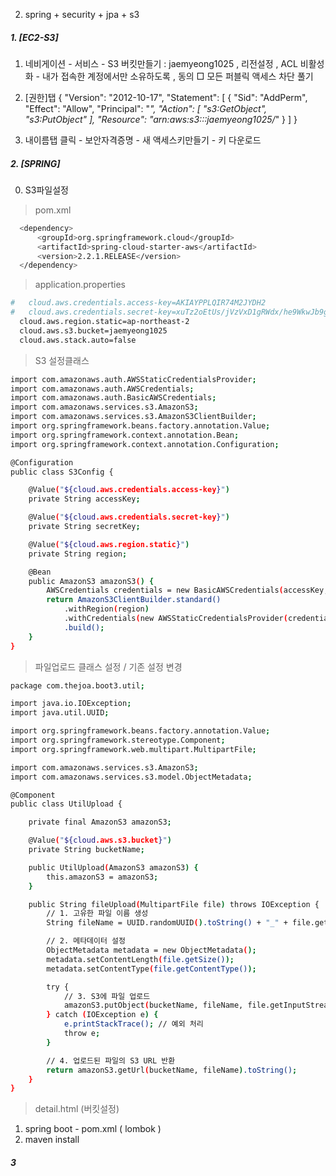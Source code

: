 2. spring + security + jpa + s3

##### 1. [EC2-S3]

1. 네비게이션 - 서비스 - S3
  버킷만들기 : jaemyeong1025 , 리전설정 , ACL 비활성화 - 내가 접속한 계정에서만 소유하도록 , 동의 □ 모든 퍼블릭 액세스 차단 풀기
2. [권한]탭
{
    "Version": "2012-10-17",
    "Statement": [
        {
            "Sid": "AddPerm",
            "Effect": "Allow",
            "Principal": "*",
            "Action": [
                "s3:GetObject",
                "s3:PutObject"
            ],
            "Resource": "arn:aws:s3:::jaemyeong1025/*"
        }
    ]
}

3. 내이름탭 클릭 - 보안자격증명 -  새 액세스키만들기 - 키 다운로드

##### 2. [SPRING] 

0. S3파일설정

> pom.xml
```bash
  <dependency>
      <groupId>org.springframework.cloud</groupId>
      <artifactId>spring-cloud-starter-aws</artifactId>
      <version>2.2.1.RELEASE</version>
  </dependency>
```

> application.properties
```bash
#   cloud.aws.credentials.access-key=AKIAYPPLQIR74M2JYDH2
#   cloud.aws.credentials.secret-key=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
  cloud.aws.region.static=ap-northeast-2
  cloud.aws.s3.bucket=jaemyeong1025
  cloud.aws.stack.auto=false
```

> S3 설정클래스
```bash
import com.amazonaws.auth.AWSStaticCredentialsProvider;
import com.amazonaws.auth.AWSCredentials;
import com.amazonaws.auth.BasicAWSCredentials;
import com.amazonaws.services.s3.AmazonS3;
import com.amazonaws.services.s3.AmazonS3ClientBuilder;
import org.springframework.beans.factory.annotation.Value;
import org.springframework.context.annotation.Bean;
import org.springframework.context.annotation.Configuration;

@Configuration
public class S3Config {

    @Value("${cloud.aws.credentials.access-key}")
    private String accessKey;

    @Value("${cloud.aws.credentials.secret-key}")
    private String secretKey;

    @Value("${cloud.aws.region.static}")
    private String region;

    @Bean
    public AmazonS3 amazonS3() {
        AWSCredentials credentials = new BasicAWSCredentials(accessKey, secretKey);
        return AmazonS3ClientBuilder.standard()
            .withRegion(region)
            .withCredentials(new AWSStaticCredentialsProvider(credentials))
            .build();
    }
}
```

> 파일업로드 클래스 설정 / 기존 설정 변경
```bash
package com.thejoa.boot3.util;

import java.io.IOException;
import java.util.UUID;

import org.springframework.beans.factory.annotation.Value;
import org.springframework.stereotype.Component;
import org.springframework.web.multipart.MultipartFile;

import com.amazonaws.services.s3.AmazonS3;
import com.amazonaws.services.s3.model.ObjectMetadata;

@Component
public class UtilUpload {

    private final AmazonS3 amazonS3;

    @Value("${cloud.aws.s3.bucket}")
    private String bucketName;

    public UtilUpload(AmazonS3 amazonS3) {
        this.amazonS3 = amazonS3;
    }

    public String fileUpload(MultipartFile file) throws IOException {
        // 1. 고유한 파일 이름 생성
        String fileName = UUID.randomUUID().toString() + "_" + file.getOriginalFilename();

        // 2. 메타데이터 설정
        ObjectMetadata metadata = new ObjectMetadata();
        metadata.setContentLength(file.getSize());
        metadata.setContentType(file.getContentType());

        try {
            // 3. S3에 파일 업로드
            amazonS3.putObject(bucketName, fileName, file.getInputStream(), metadata);
        } catch (IOException e) {
            e.printStackTrace(); // 예외 처리
            throw e;
        }

        // 4. 업로드된 파일의 S3 URL 반환
        return amazonS3.getUrl(bucketName, fileName).toString();
    }
}
```

> detail.html (버킷설정)

1. spring boot - pom.xml ( lombok )
2. maven install

##### 3 